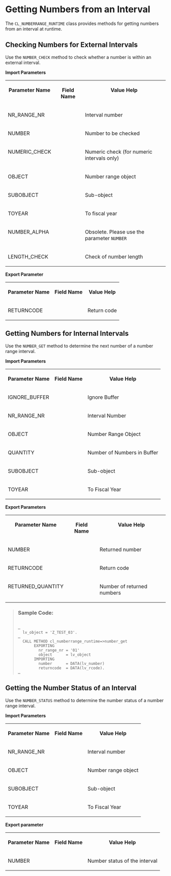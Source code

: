 <!-- loioc9b48a1983ab4c8db00bd3bd8f63632c -->

# Getting Numbers from an Interval

The `CL_NUMBERRANGE_RUNTIME` class provides methods for getting numbers from an interval at runtime.



<a name="loioc9b48a1983ab4c8db00bd3bd8f63632c__section_byp_xhf_gjb"/>

## Checking Numbers for External Intervals

Use the `NUMBER_CHECK` method to check whether a number is within an external interval.

**Import Parameters**


<table>
<tr>
<th valign="top">

Parameter Name

</th>
<th valign="top">

Field Name

</th>
<th valign="top">

Value Help

</th>
</tr>
<tr>
<td valign="top">

NR\_RANGE\_NR

</td>
<td valign="top">

 

</td>
<td valign="top">

Interval number

</td>
</tr>
<tr>
<td valign="top">

NUMBER

</td>
<td valign="top">

 

</td>
<td valign="top">

Number to be checked

</td>
</tr>
<tr>
<td valign="top">

NUMERIC\_CHECK

</td>
<td valign="top">

 

</td>
<td valign="top">

Numeric check \(for numeric intervals only\)

</td>
</tr>
<tr>
<td valign="top">

OBJECT

</td>
<td valign="top">

 

</td>
<td valign="top">

Number range object

</td>
</tr>
<tr>
<td valign="top">

SUBOBJECT

</td>
<td valign="top">

 

</td>
<td valign="top">

Sub-object

</td>
</tr>
<tr>
<td valign="top">

TOYEAR

</td>
<td valign="top">

 

</td>
<td valign="top">

To fiscal year

</td>
</tr>
<tr>
<td valign="top">

NUMBER\_ALPHA

</td>
<td valign="top">

 

</td>
<td valign="top">

Obsolete. Please use the parameter `NUMBER` 

</td>
</tr>
<tr>
<td valign="top">

LENGTH\_CHECK

</td>
<td valign="top">

 

</td>
<td valign="top">

Check of number length

</td>
</tr>
</table>

**Export Parameter**


<table>
<tr>
<th valign="top">

Parameter Name

</th>
<th valign="top">

Field Name

</th>
<th valign="top">

Value Help

</th>
</tr>
<tr>
<td valign="top">

RETURNCODE

</td>
<td valign="top">

 

</td>
<td valign="top">

Return code

</td>
</tr>
</table>



<a name="loioc9b48a1983ab4c8db00bd3bd8f63632c__section_ddq_z3f_gjb"/>

## Getting Numbers for Internal Intervals

Use the `NUMBER_GET` method to determine the next number of a number range interval.

**Import Parameters**


<table>
<tr>
<th valign="top">

Parameter Name

</th>
<th valign="top">

Field Name

</th>
<th valign="top">

Value Help

</th>
</tr>
<tr>
<td valign="top">

IGNORE\_BUFFER

</td>
<td valign="top">

 

</td>
<td valign="top">

Ignore Buffer

</td>
</tr>
<tr>
<td valign="top">

NR\_RANGE\_NR

</td>
<td valign="top">

 

</td>
<td valign="top">

Interval Number

</td>
</tr>
<tr>
<td valign="top">

OBJECT

</td>
<td valign="top">

 

</td>
<td valign="top">

Number Range Object

</td>
</tr>
<tr>
<td valign="top">

QUANTITY

</td>
<td valign="top">

 

</td>
<td valign="top">

Number of Numbers in Buffer

</td>
</tr>
<tr>
<td valign="top">

SUBOBJECT

</td>
<td valign="top">

 

</td>
<td valign="top">

Sub-object

</td>
</tr>
<tr>
<td valign="top">

TOYEAR

</td>
<td valign="top">

 

</td>
<td valign="top">

To Fiscal Year

</td>
</tr>
</table>

**Export Parameters**


<table>
<tr>
<th valign="top">

Parameter Name

</th>
<th valign="top">

Field Name

</th>
<th valign="top">

Value Help

</th>
</tr>
<tr>
<td valign="top">

NUMBER

</td>
<td valign="top">

 

</td>
<td valign="top">

Returned number

</td>
</tr>
<tr>
<td valign="top">

RETURNCODE

</td>
<td valign="top">

 

</td>
<td valign="top">

Return code

</td>
</tr>
<tr>
<td valign="top">

RETURNED\_QUANTITY

</td>
<td valign="top">

 

</td>
<td valign="top">

Number of returned numbers

</td>
</tr>
</table>

> ### Sample Code:  
> ```
> 
> …
>   lv_object = 'Z_TEST_03'.
> …
>   CALL METHOD cl_numberrange_runtime=>number_get
>        EXPORTING
>          nr_range_nr = '01'
>          object      = lv_object
>        IMPORTING
>          number      = DATA(lv_number)
>          returncode  = DATA(lv_rcode).
> …
> 
> ```



<a name="loioc9b48a1983ab4c8db00bd3bd8f63632c__section_njq_cgw_rvb"/>

## Getting the Number Status of an Interval

Use the `NUMBER_STATUS` method to determine the number status of a number range interval.

**Import Parameters**


<table>
<tr>
<th valign="top">

Parameter Name

</th>
<th valign="top">

Field Name

</th>
<th valign="top">

Value Help

</th>
</tr>
<tr>
<td valign="top">

NR\_RANGE\_NR

</td>
<td valign="top">

 

</td>
<td valign="top">

Interval number

</td>
</tr>
<tr>
<td valign="top">

OBJECT

</td>
<td valign="top">

 

</td>
<td valign="top">

Number range object

</td>
</tr>
<tr>
<td valign="top">

SUBOBJECT

</td>
<td valign="top">

 

</td>
<td valign="top">

Sub-object

</td>
</tr>
<tr>
<td valign="top">

TOYEAR

</td>
<td valign="top">

 

</td>
<td valign="top">

To Fiscal Year

</td>
</tr>
</table>

**Export parameter**


<table>
<tr>
<th valign="top">

Parameter Name

</th>
<th valign="top">

Field Name

</th>
<th valign="top">

Value Help

</th>
</tr>
<tr>
<td valign="top">

NUMBER

</td>
<td valign="top">

 

</td>
<td valign="top">

Number status of the interval

</td>
</tr>
</table>

